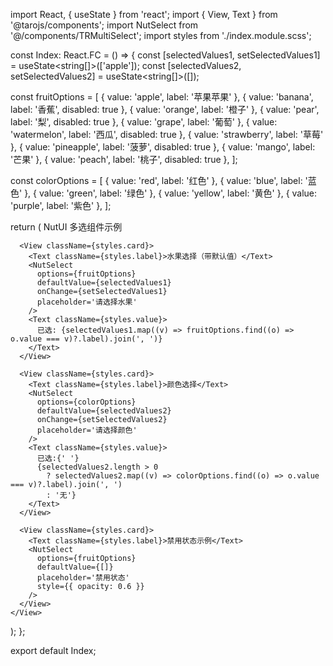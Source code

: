 import React, { useState } from 'react';
import { View, Text } from '@tarojs/components';
import NutSelect from '@/components/TRMultiSelect';
import styles from './index.module.scss';

const Index: React.FC = () => {
const [selectedValues1, setSelectedValues1] = useState<string[]>(['apple']);
const [selectedValues2, setSelectedValues2] = useState<string[]>([]);

const fruitOptions = [
{ value: 'apple', label: '苹果苹果' },
{ value: 'banana', label: '香蕉', disabled: true },
{ value: 'orange', label: '橙子' },
{ value: 'pear', label: '梨', disabled: true },
{ value: 'grape', label: '葡萄' },
{ value: 'watermelon', label: '西瓜', disabled: true },
{ value: 'strawberry', label: '草莓' },
{ value: 'pineapple', label: '菠萝', disabled: true },
{ value: 'mango', label: '芒果' },
{ value: 'peach', label: '桃子', disabled: true },
];

const colorOptions = [
{ value: 'red', label: '红色' },
{ value: 'blue', label: '蓝色' },
{ value: 'green', label: '绿色' },
{ value: 'yellow', label: '黄色' },
{ value: 'purple', label: '紫色' },
];

return (
<View className={styles.container}>
<Text className={styles.title}>NutUI 多选组件示例</Text>

      <View className={styles.card}>
        <Text className={styles.label}>水果选择（带默认值）</Text>
        <NutSelect
          options={fruitOptions}
          defaultValue={selectedValues1}
          onChange={setSelectedValues1}
          placeholder='请选择水果'
        />
        <Text className={styles.value}>
          已选: {selectedValues1.map((v) => fruitOptions.find((o) => o.value === v)?.label).join(', ')}
        </Text>
      </View>

      <View className={styles.card}>
        <Text className={styles.label}>颜色选择</Text>
        <NutSelect
          options={colorOptions}
          defaultValue={selectedValues2}
          onChange={setSelectedValues2}
          placeholder='请选择颜色'
        />
        <Text className={styles.value}>
          已选:{' '}
          {selectedValues2.length > 0
            ? selectedValues2.map((v) => colorOptions.find((o) => o.value === v)?.label).join(', ')
            : '无'}
        </Text>
      </View>

      <View className={styles.card}>
        <Text className={styles.label}>禁用状态示例</Text>
        <NutSelect
          options={fruitOptions}
          defaultValue={[]}
          placeholder='禁用状态'
          style={{ opacity: 0.6 }}
        />
      </View>
    </View>

);
};

export default Index;
